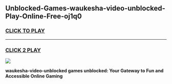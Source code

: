 
## Unblocked-Games-waukesha-video-unblocked-Play-Online-Free-oj1q0
<h3>
<a href="https://premium76.site?title=waukesha-video-unblocked&ref=26A">CLICK TO PLAY</a></h3>
<hr>

<h3>
<a href="https://premium76.site?title=waukesha-video-unblocked&ref=26A">CLICK 2 PLAY</a>
  
</h3>

<a href="https://premium76.site?title=waukesha-video-unblocked&ref=26A"><img src="https://clearcache.store/games.png"></a>


**waukesha-video-unblocked games unblocked: Your Gateway to Fun and Accessible Online Gaming**
